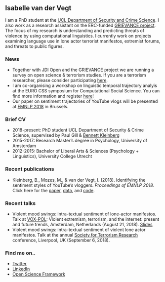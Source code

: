 ## Isabelle van der Vegt

I am a PhD student at the [UCL Department of Security and Crime Science](http://www.ucl.ac.uk/jill-dando-institute). I also work as a research assistant on the ERC-funded [GRIEVANCE project](grievance-erc.com). The focus of my research is understanding and predicting threats of violence by using computational linguistics. I currently work on projects examining language use in lone actor terrorist manifestos, extremist forums, and threats to public figures.

### News
- Together with JDI Open and the GRIEVANCE project we are running a survey on open science & terrorism studies. If you are a terrorism researcher, please consider participating [here](tinyurl.com/openterror).
- I am co-organising a workshop on linguistic temporal trajectory analyis at the EURO CSS symposium for Computational Social Science. You can find more information and register [here](http://symposium.computationalsocialscience.eu/2018/#call)!
- Our paper on sentiment trajectories of YouTube vlogs will be presented at [EMNLP 2018](http://emnlp2018.org/) in Brussels. 

### Brief CV 
- 2018-present: PhD student UCL Department of Security & Crime Science, supervised by Paul Gill & [Bennett Kleinberg](bkleinberg.net) 
- 2015-2017: Research Master’s degree in Psychology, University of Amsterdam 
- 2012-2015: Bachelor of Liberal Arts & Sciences (Psychology + Linguistics), University College Utrecht 

### Recent publications
- Kleinberg, B., Mozes, M., & van der Vegt, I. (2018). Identifying the sentiment styles of YouTube’s vloggers. _Proceedings of EMNLP 2018._ Click here for the [paper](https://arxiv.org/abs/1808.09722), [data](https://github.com/ben-aaron188/narrative_structures), and [code](https://github.com/ben-aaron188/naive_context_sentiment).

### Recent talks
- Violent mood swings: intra-textual sentiment of lone-actor manifestos. Talk at [VOX-POL](voxpol.eu): Violent extremism, terrorism, and the internet: present and future trends, Amsterdam, Netherlands (August 21, 2018). [Slides](https://osf.io/me7bz/)
- Violent mood swings: intra-textual sentiment of violent lone actor manifestos. Talk at the annual [Society for Terrorism Research](https://www.societyforterrorismresearch.org/) conference, Liverpool, UK (September 6, 2018). 

### Find me on..
- [Twitter](twitter.com/isabellevdv)
- [LinkedIn](https://www.linkedin.com/in/isabellevdv/)
- [Open Science Framework](https://osf.io/ubrz6/)


